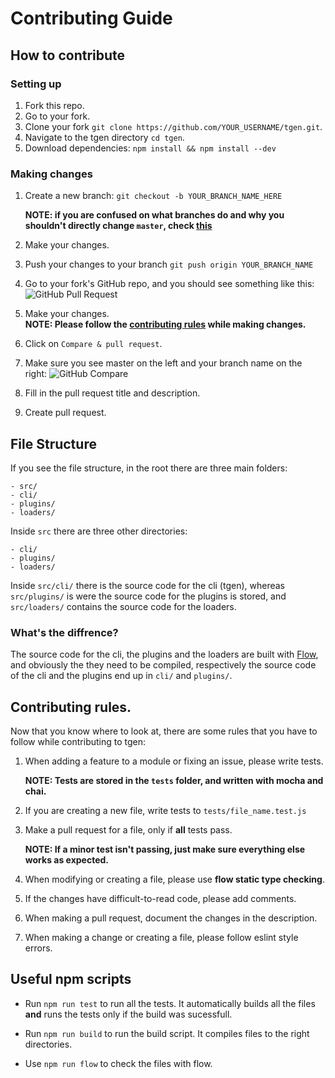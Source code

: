 # Contributing Guide

## How to contribute

### Setting up

1. Fork this repo.
2. Go to your fork.
3. Clone your fork `git clone https://github.com/YOUR_USERNAME/tgen.git`.
4. Navigate to the tgen directory `cd tgen`.
5. Download dependencies: `npm install && npm install --dev` 

### Making changes

1. Create a new branch: `git checkout -b YOUR_BRANCH_NAME_HERE`
    
    **NOTE: if you are confused on what branches do and why you shouldn't directly change `master`, check [this](https://guides.github.com/introduction/flow/)**
2. Make your changes.
3. Push your changes to your branch `git push origin YOUR_BRANCH_NAME`
4. Go to your fork's GitHub repo, and you should see something like this: ![GitHub Pull Request](https://galaxyproject.github.io/training-material/topics/contributing/images/PR_button.png)
5. Make your changes.  
    **NOTE: Please follow the [contributing rules](#contributing-rules) while making changes.**
6. Click on `Compare & pull request`.
7. Make sure you see master on the left and your branch name on the right: ![GitHub Compare](https://galaxyproject.github.io/training-material/topics/contributing/images/PR_branch_check.png)
8. Fill in the pull request title and description.
9. Create pull request.

## File Structure

If you see the file structure, in the root there are three main folders:
    
    - src/
    - cli/
    - plugins/
    - loaders/

Inside `src` there are three other directories:

    - cli/
    - plugins/
    - loaders/

Inside `src/cli/` there is the source code for the cli (tgen), whereas `src/plugins/` is were the source code for the plugins is stored, and `src/loaders/` contains the source code for the loaders.

### What's the diffrence?

The source code for the cli, the plugins and the loaders are built with [Flow](https://flow.org), and obviously the they need to be compiled, respectively the source code of the cli and the plugins end up in `cli/` and `plugins/`.

## Contributing rules.

Now that you know where to look at, there are some rules that you have to follow while contributing to tgen:

1. When adding a feature to a module or fixing an issue, please write tests. 

    **NOTE: Tests are stored in the `tests` folder, and written with mocha and chai.**

2. If you are creating a new file, write tests to `tests/file_name.test.js`

3. Make a pull request for a file, only if **all** tests pass.

    **NOTE: If a minor test isn't passing, just make sure everything else works as expected.**

4. When modifying or creating a file, please use **flow static type checking**.

5. If the changes have difficult-to-read code, please add comments.

6. When making a pull request, document the changes in the description.

7. When making a change or creating a file, please follow eslint style errors.

## Useful npm scripts

- Run `npm run test` to run all the tests. It automatically builds all the files **and** runs the tests only if the build was sucessfull.

- Run `npm run build` to run the build script. It compiles files to the right directories.
- Use `npm run flow` to check the files with flow.

